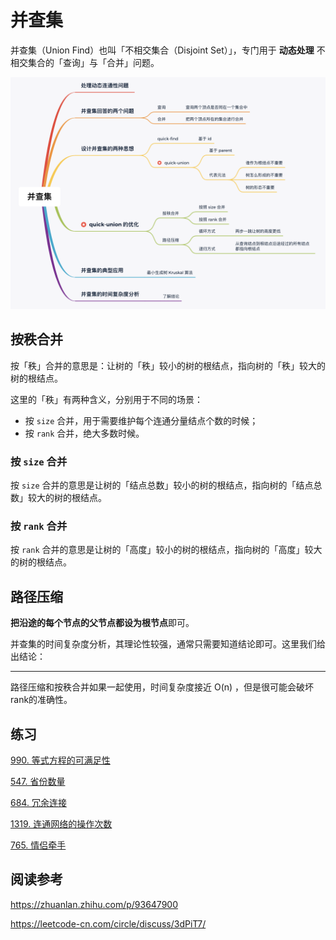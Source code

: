 # 并查集

并查集（Union Find）也叫「不相交集合（Disjoint Set）」，专门用于 **动态处理** 不相交集合的「查询」与「合并」问题。

![image.png](picture/1615973712-RWNizN-image.png)

## 按秩合并

按「秩」合并的意思是：让树的「秩」较小的树的根结点，指向树的「秩」较大的树的根结点。

这里的「秩」有两种含义，分别用于不同的场景：

- 按 `size` 合并，用于需要维护每个连通分量结点个数的时候；
- 按 `rank` 合并，绝大多数时候。

### 按 `size` 合并

按 `size` 合并的意思是让树的「结点总数」较小的树的根结点，指向树的「结点总数」较大的树的根结点。

### 按 `rank` 合并

按 `rank` 合并的意思是让树的「高度」较小的树的根结点，指向树的「高度」较大的树的根结点。

## 路径压缩

**把沿途的每个节点的父节点都设为根节点**即可。

并查集的时间复杂度分析，其理论性较强，通常只需要知道结论即可。这里我们给出结论：

---

路径压缩和按秩合并如果一起使用，时间复杂度接近 O(n) ，但是很可能会破坏rank的准确性。



## 练习

[990. 等式方程的可满足性](https://leetcode-cn.com/problems/satisfiability-of-equality-equations/)

[547. 省份数量](https://leetcode-cn.com/problems/number-of-provinces/)

[684. 冗余连接](https://leetcode-cn.com/problems/redundant-connection/)

[1319. 连通网络的操作次数](https://leetcode-cn.com/problems/number-of-operations-to-make-network-connected/)

[765. 情侣牵手](https://leetcode-cn.com/problems/couples-holding-hands/)

## 阅读参考

https://zhuanlan.zhihu.com/p/93647900

https://leetcode-cn.com/circle/discuss/3dPiT7/
